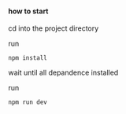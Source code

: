 #### how to start

cd into the project directory

run 

```
npm install
```

wait until all depandence installed

run 

```
npm run dev
```
